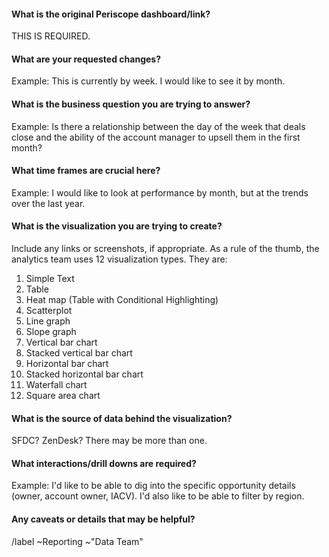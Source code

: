 <!---
This issue is for visualization related issues within our BI tool.
---->

#### What is the original Periscope dashboard/link? 

THIS IS REQUIRED.

#### What are your requested changes?

Example: This is currently by week. I would like to see it by month. 

#### What is the business question you are trying to answer? 

Example: Is there a relationship between the day of the week that deals close and the ability of the account manager to upsell them in the first month? 

#### What time frames are crucial here? 

Example: I would like to look at performance by month, but at the trends over the last year.

#### What is the visualization you are trying to create?

Include any links or screenshots, if appropriate. As a rule of the thumb, the analytics team uses 12 visualization types. They are:

1. Simple Text
2. Table
3. Heat map (Table with Conditional Highlighting)
4. Scatterplot
5. Line graph
6. Slope graph
7. Vertical bar chart
8. Stacked vertical bar chart
9. Horizontal bar chart
10. Stacked horizontal bar chart
11. Waterfall chart
12. Square area chart

#### What is the source of data behind the visualization?

SFDC? ZenDesk? There may be more than one. 

#### What interactions/drill downs are required?

Example: I'd like to be able to dig into the specific opportunity details (owner, account owner, IACV). I'd also like to be able to filter by region. 

#### Any caveats or details that may be helpful?

/label ~Reporting ~"Data Team" 